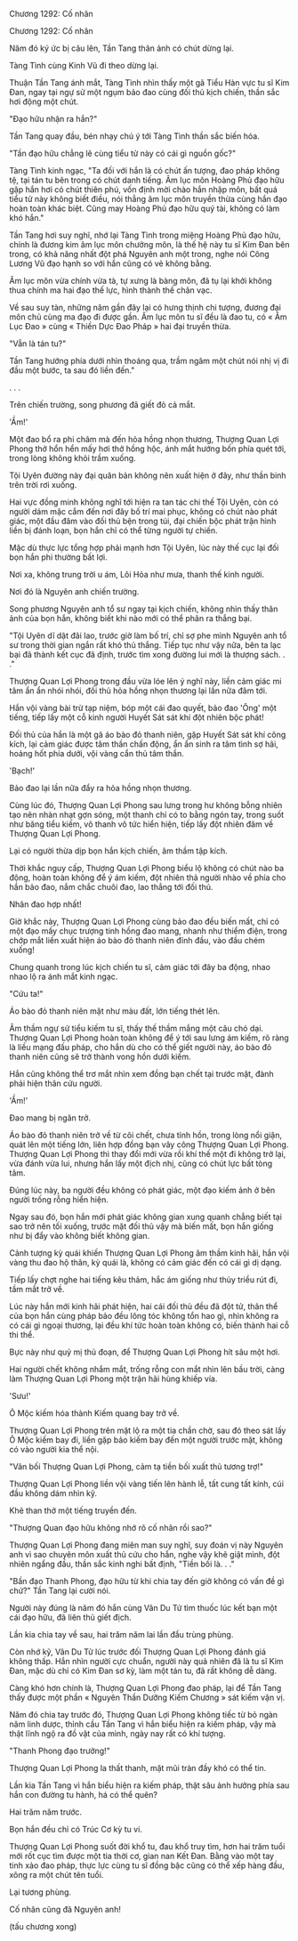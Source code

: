 




Chương 1292: Cố nhân


Chương 1292: Cố nhân

Năm đó ký ức bị câu lên, Tần Tang thân ảnh có chút dừng lại.

Tàng Tình cùng Kinh Vũ đi theo dừng lại.

Thuận Tần Tang ánh mắt, Tàng Tình nhìn thấy một gã Tiểu Hàn vực tu sĩ Kim Đan, ngay tại ngự sử một ngụm bảo đao cùng đối thủ kịch chiến, thần sắc hơi động một chút.

"Đạo hữu nhận ra hắn?"

Tần Tang quay đầu, bén nhạy chú ý tới Tàng Tình thần sắc biến hóa.

"Tần đạo hữu chẳng lẽ cùng tiểu tử này có cái gì nguồn gốc?"

Tàng Tình kinh ngạc, "Ta đối với hắn là có chút ấn tượng, đao pháp không tệ, tại tán tu bên trong có chút danh tiếng. Âm lục môn Hoàng Phủ đạo hữu gặp hắn hơi có chút thiên phú, vốn định mời chào hắn nhập môn, bất quá tiểu tử này không biết điều, nói thẳng âm lục môn truyền thừa cùng hắn đạo hoàn toàn khác biệt. Cũng may Hoàng Phủ đạo hữu quý tài, không có làm khó hắn."

Tần Tang hơi suy nghĩ, nhớ lại Tàng Tình trong miệng Hoàng Phủ đạo hữu, chính là đương kim âm lục môn chưởng môn, là thế hệ này tu sĩ Kim Đan bên trong, có khả năng nhất đột phá Nguyên anh một trong, nghe nói Công Lương Vũ đạo hạnh so với hắn cũng có vẻ không bằng.

Âm lục môn vừa chính vừa tà, tự xưng là bàng môn, đã tụ lại khởi không thua chính ma hai đạo thế lực, hình thành thế chân vạc.

Về sau suy tàn, những năm gần đây lại có hưng thịnh chi tượng, đương đại môn chủ cùng ma đạo đi được gần. Âm lục môn tu sĩ đều là đao tu, có « Âm Lục Đao » cùng « Thiền Dực Đao Pháp » hai đại truyền thừa.

"Vẫn là tán tu?"

Tần Tang hướng phía dưới nhìn thoáng qua, trầm ngâm một chút nói nhị vị đi đầu một bước, ta sau đó liền đến."

. . .

Trên chiến trường, song phương đã giết đỏ cả mắt.

'Ầm!'

Một đao bổ ra phi châm mà đến hỏa hồng nhọn thương, Thượng Quan Lợi Phong thở hổn hển mấy hơi thở hồng hộc, ánh mắt hướng bốn phía quét tới, trong lòng không khỏi trầm xuống.

Tội Uyên đường này đại quân bản không nên xuất hiện ở đây, như thần binh trên trời rơi xuống.

Hai vực đồng minh không nghĩ tới hiện ra tan tác chi thế Tội Uyên, còn có người dám mặc cắm đến nơi đây bố trí mai phục, không có chút nào phát giác, một đầu đâm vào đối thủ bện trong túi, đại chiến bộc phát trận hình liền bị đánh loạn, bọn hắn chỉ có thể từng người tự chiến.

Mặc dù thực lực tổng hợp phải mạnh hơn Tội Uyên, lúc này thế cục lại đối bọn hắn phi thường bất lợi.

Nơi xa, không trung trời u ám, Lôi Hỏa như mưa, thanh thế kinh người.

Nơi đó là Nguyên anh chiến trường.

Song phương Nguyên anh tổ sư ngay tại kịch chiến, không nhìn thấy thân ảnh của bọn hắn, không biết khi nào mới có thể phân ra thắng bại.

"Tội Uyên dĩ dật đãi lao, trước giờ làm bố trí, chỉ sợ phe mình Nguyên anh tổ sư trong thời gian ngắn rất khó thủ thắng. Tiếp tục như vậy nữa, bên ta lạc bại đã thành kết cục đã định, trước tìm xong đường lui mới là thượng sách. . ."

Thượng Quan Lợi Phong trong đầu vừa lóe lên ý nghĩ này, liền cảm giác mi tâm ẩn ẩn nhói nhói, đối thủ hỏa hồng nhọn thương lại lần nữa đâm tới.

Hắn vội vàng bài trừ tạp niệm, bóp một cái đao quyết, bảo đao 'Ông' một tiếng, tiếp lấy một cỗ kinh người Huyết Sát sát khí đột nhiên bộc phát!

Đối thủ của hắn là một gã áo bào đỏ thanh niên, gặp Huyết Sát sát khí công kích, lại cảm giác được tâm thần chấn động, ẩn ẩn sinh ra tâm tình sợ hãi, hoảng hốt phía dưới, vội vàng cẩn thủ tâm thần.

'Bạch!'

Bảo đao lại lần nữa đẩy ra hỏa hồng nhọn thương.

Cùng lúc đó, Thượng Quan Lợi Phong sau lưng trong hư không bỗng nhiên tạo nên nhàn nhạt gợn sóng, một thanh chỉ có to bằng ngón tay, trong suốt như băng tiểu kiếm, vô thanh vô tức hiển hiện, tiếp lấy đột nhiên đâm về Thượng Quan Lợi Phong.

Lại có người thừa dịp bọn hắn kịch chiến, âm thầm tập kích.

Thời khắc nguy cấp, Thượng Quan Lợi Phong biểu lộ không có chút nào ba động, hoàn toàn không để ý ám kiếm, đột nhiên thả người nhào về phía cho hắn bảo đao, nắm chắc chuôi đao, lao thẳng tới đối thủ.

Nhân đao hợp nhất!

Giờ khắc này, Thượng Quan Lợi Phong cùng bảo đao đều biến mất, chỉ có một đạo mấy chục trượng tinh hồng đao mang, nhanh như thiểm điện, trong chớp mắt liền xuất hiện áo bào đỏ thanh niên đỉnh đầu, vào đầu chém xuống!

Chung quanh trong lúc kịch chiến tu sĩ, cảm giác tới đây ba động, nhao nhao lộ ra ánh mắt kinh ngạc.

"Cứu ta!"

Áo bào đỏ thanh niên mặt như màu đất, lớn tiếng thét lên.

Âm thầm ngự sử tiểu kiếm tu sĩ, thấy thế thầm mắng một câu chó dại. Thượng Quan Lợi Phong hoàn toàn không để ý tới sau lưng ám kiếm, rõ ràng là liều mạng đấu pháp, cho hắn dù cho có thể giết người này, áo bào đỏ thanh niên cũng sẽ trở thành vong hồn dưới kiếm.

Hắn cũng không thể trơ mắt nhìn xem đồng bạn chết tại trước mặt, đành phải hiện thân cứu người.

'Ầm!'

Đao mang bị ngăn trở.

Áo bào đỏ thanh niên trở về từ cõi chết, chưa tỉnh hồn, trong lòng nổi giận, quát lên một tiếng lớn, liên hợp đồng bạn vây công Thượng Quan Lợi Phong. Thượng Quan Lợi Phong thì thay đổi mới vừa rồi khí thế một đi không trở lại, vừa đánh vừa lui, nhưng hắn lấy một địch nhị, cũng có chút lực bất tòng tâm.

Đúng lúc này, ba người đều không có phát giác, một đạo kiếm ảnh ở bên người trống rỗng hiển hiện.

Ngay sau đó, bọn hắn mới phát giác không gian xung quanh chẳng biết tại sao trở nên tối xuống, trước mặt đối thủ vậy mà biến mất, bọn hắn giống như bị đẩy vào không biết không gian.

Cảnh tượng kỳ quái khiến Thượng Quan Lợi Phong âm thầm kinh hãi, hắn vội vàng thu đao hộ thân, kỳ quái là, không có cảm giác đến có cái gì dị dạng.

Tiếp lấy chợt nghe hai tiếng kêu thảm, hắc ám giống như thủy triều rút đi, tầm mắt trở về.

Lúc này hắn mới kinh hãi phát hiện, hai cái đối thủ đều đã đột tử, thân thể của bọn hắn cùng pháp bảo đều lông tóc không tổn hao gì, nhìn không ra có cái gì ngoại thương, lại đều khí tức hoàn toàn không có, biến thành hai cỗ thi thể.

Bực này như quỷ mị thủ đoạn, để Thượng Quan Lợi Phong hít sâu một hơi.

Hai người chết không nhắm mắt, trống rỗng con mắt nhìn lên bầu trời, càng làm Thượng Quan Lợi Phong một trận hãi hùng khiếp vía.

'Sưu!'

Ô Mộc kiếm hóa thành Kiếm quang bay trở về.

Thượng Quan Lợi Phong trên mặt lộ ra một tia chần chờ, sau đó theo sát lấy Ô Mộc kiếm bay đi, liền gặp bảo kiếm bay đến một người trước mặt, không có vào người kia thể nội.

"Vãn bối Thượng Quan Lợi Phong, cảm tạ tiền bối xuất thủ tương trợ!"

Thượng Quan Lợi Phong liền vội vàng tiến lên hành lễ, tất cung tất kính, cúi đầu không dám nhìn kỹ.

Khẽ than thở một tiếng truyền đến.

"Thượng Quan đạo hữu không nhớ rõ cố nhân rồi sao?"

Thượng Quan Lợi Phong đang miên man suy nghĩ, suy đoán vị này Nguyên anh vì sao chuyên môn xuất thủ cứu cho hắn, nghe vậy khẽ giật mình, đột nhiên ngẩng đầu, thần sắc kinh nghi bất định, "Tiền bối là. . ."

"Bần đạo Thanh Phong, đạo hữu từ khi chia tay đến giờ không có vấn đề gì chứ?" Tần Tang lại cười nói.

Người này đúng là năm đó hắn cùng Vân Du Tử tìm thuốc lúc kết bạn một cái đạo hữu, đã liên thủ giết địch.

Lần kia chia tay về sau, hai trăm năm lai lần đầu trùng phùng.

Còn nhớ kỹ, Vân Du Tử lúc trước đối Thượng Quan Lợi Phong đánh giá không thấp. Hắn nhìn người cực chuẩn, người này quả nhiên đã là tu sĩ Kim Đan, mặc dù chỉ có Kim Đan sơ kỳ, làm một tán tu, đã rất không dễ dàng.

Càng khó hơn chính là, Thượng Quan Lợi Phong đao pháp, lại để Tần Tang thấy được một phần « Nguyên Thần Dưỡng Kiếm Chương » sát kiếm vận vị.

Năm đó chia tay trước đó, Thượng Quan Lợi Phong không tiếc từ bỏ ngàn năm linh dược, thỉnh cầu Tần Tang vì hắn biểu hiện ra kiếm pháp, vậy mà thật lĩnh ngộ ra đồ vật của mình, ngày nay rất có khí tượng.

"Thanh Phong đạo trưởng!"

Thượng Quan Lợi Phong la thất thanh, mặt mũi tràn đầy khó có thể tin.

Lần kia Tần Tang vì hắn biểu hiện ra kiếm pháp, thật sâu ảnh hưởng phía sau hắn con đường tu hành, há có thể quên?

Hai trăm năm trước.

Bọn hắn đều chỉ có Trúc Cơ kỳ tu vi.

Thượng Quan Lợi Phong suốt đời khổ tu, đau khổ truy tìm, hơn hai trăm tuổi mới rốt cục tìm được một tia thời cơ, gian nan Kết Đan. Bằng vào một tay tinh xảo đao pháp, thực lực cùng tu sĩ đồng bậc cũng có thể xếp hàng đầu, xông ra một chút tên tuổi.

Lại tương phùng.

Cố nhân cũng đã Nguyên anh!

(tấu chương xong)




